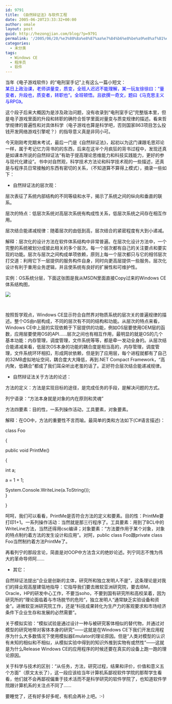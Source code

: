 ```yaml
---
id: 9791
title: 《自然辩证法》与软件工程
date: 2005-06-20T23:33:32+00:00
author: omale
layout: post
guid: http://hezongjian.com/blog/?p=9791
permalink: '/2005/06/20/%e3%80%8a%e8%87%aa%e7%84%b6%e8%be%a9%e8%af%81%e6%b3%95%e3%80%8b%e4%b8%8e%e8%bd%af%e4%bb%b6%e5%b7%a5%e7%a8%8b-2/'
categories:
  - 未分类
tags:
  - Windows CE
  - 程序员
  - 软件
---
```

当年《电子游戏软件》的“电刑室手记”上有这么一篇小短文：  
<font color=#0000ff>某日上政治课，老师讲量变，质变，全班人迟迟不能理解，某一玩友徐徐曰：“量变者，升段也，质变者，转职也”。全班顿悟。且欲撰一奇文，题曰《马克思主义与RPG》。  
</font>

这个段子后来大概因为是涉及政治问题，没有收录到“电刑室手记”完整版本里，但是电子游戏里面的升段和转职的确符合哲学里面对量变与质变规律的描述。看来哲学规律的普遍性和对具体科学（电子游戏也算是科学吧，否则国家863项目怎么投钱开发网络游戏引擎呢？）的指导意义真是非同小可。

今天刚刚考完期末考试，最后一门是《自然辩证法》，起初以为这门课跟毛思邓论一样，属于考记忆力背书的的东西，后来在这半个月疯狂的背书过程中，发现还真是如课本所说的自然辩证法“有助于提高理论思维能力和科技实践能力，更好的参与现代化建设”。书中对自然观，科学技术方法论和科学技术观的一些描述，还真是与程序员日常接触的东西有密切的关系，（不知道算不算得上模式），摘录一些如下：

  * 自然辩证法的层次观：

层次表征了系统内部结构的不同等级和水平，揭示了系统之间的纵向和垂直的联系。

层次的特点：低层次系统对高层次系统有构成性关系，低层次系统之间存在相互作用。

层次结合能递减规律：随着层次的由低到高，层次结合的紧密程度有大到小递减。

解释：层次化的设计方法在软件体系结构中非常普遍。在层次化设计方法中，一个完整的系统被划分成彼此相关的多个层次。每一个层次都有自己的关注要点和要实现的功能。层次与层次之间构成单项依赖，原则上每一个层次都只与它的相邻层次打交道：利用它下一层提供的服务构件自身，同时向更高层提供一些服务。层次化设计有利于重用业务逻辑，并且使系统有良好的扩展性和可维护性。

实例：OS系统分层，下面这张图是我从MSDN里面直接Copy过来的Windows CE体系结构图，

![](http://msdn.microsoft.com/library/en-us/wceintro5/html/windows_ce_architecture.gif)

&nbsp;

按照哲学观点，Windows CE显示符合自然界对物质系统的层次关的普遍规律的描述。整个OS由n层构成，不同的层次有不同的结构和功能。从层次的特点来看，Windows CE中上层的实现依赖于下层提供的功能，例如OS层要使用OEM层的函数，应用层要使用OS的API……层次之间也有相互作用，最明显的就是OS的几个基本功能：内存管理，调度管理，文件系统等等，都是牵一发动全身的。从层次结合能递减来看，低层次OS本身的功能的耦合度是相当高的，内存管理，调度管理，文件系统环环相扣，形成网状依赖，但是到了应用层，每个进程就都有了自己的32MB虚拟地址空间，耦合度大大降低，再到.NET Compact Framework，“高内聚，低耦合”都成了我们耳朵听出老茧的话了。正好符合层次结合能递减规律。

  * 自然辩证法关于方法的论述：

方法的定义：方法是实现目标的途径，是完成任务的手段，是解决问题的方式。

列宁语录：“方法本身就是对象的内在原则和灵魂”

方法四要素：目的性，一系列操作活动，工具要素，对象要素。

解释：在OO中，方法的重要性不言而喻。最简单的类和方法如下(C#语言描述)：

class Foo

{

public void PrintMe()

{

int a;

a = 1 + 1;

System.Console.WriteLine(a.ToString());  
}

}

呵呵，我们可以看看，PrintMe是否符合方法的定义和要素。目的性：PrintMe要打印1+1。一系列操作活动：当然就是那三行程序了。工具要素：用到了BCL中的WriteLine方法，当然还得用csc编译；对象要素：“方法要作用于某个对象，对象的特点制约着方法的发生设计和应用”。对阿，public class Foo跟private class Foo当然制约着方法PrintMe了。

再看列宁的那段言论，简直是对OOP中方法含义的绝妙论述。列宁同志不愧为伟大的革命导师阿……

  * 其它：

自然辩证法提出“企业是创新的主体，研究所和独立发明人不是”，这条理论是对我们的择业观高屋建瓴地指导：它指导我们要去微软亚洲研究院，要去IBM，Oracle，HP的研发中心工作，不要当soho，不要到国有研究所和高校呆着，因为研究所的“理论面临着与市场脱节的危险”，独立发明人“通常缺乏实验设备和资金”。进微软亚洲研究院工作，还是“科技成果转化为生产力的客观要求和市场经济条件下企业生存和发展的必然需要”。

关于模拟实验：“模拟试验是通过设计一种与被研究客体相似的替代物，并通过对模型的研究地带对客体本身的研究”——这就是在Windows CE下我们开发应用程序为什么大多数情况下使用模拟器Emulator的理论原因。但是“人类对模型的认识有未知的相似和不相似，从模拟实验中得到的知识外推到实物有或然性”——这就是为什么Release Windows CE的应用程序的时候还要在真实的设备上跑一跑的理论原因。

关于科学与技术的区别：“从任务，方法，研究过程，结果和评价，价值和意义五个方面”（原文太长了），这一段应该给当年计算机系鄙视软件学院的那帮学生看看，他们就不会再鄙视偏重于技术活而不是科学研究的软件学院了，也知道软件学院跟计算机系的关注点不同了……

要睡觉了，还有好多好多呢，有机会再补上吧。:-)